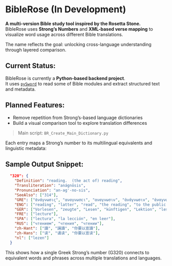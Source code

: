 # BibleRose (In Development)
**A multi-version Bible study tool inspired by the Rosetta Stone.**  
BibleRose uses **Strong’s Numbers** and **XML-based verse mapping** to visualize word usage across different Bible translations.

The name reflects the goal: unlocking cross-language understanding through layered comparison.

## Current Status:
BibleRose is currently a **Python-based backend project**.  
It uses [`pySword`](https://github.com/karlkleinpaste/jsword) to read some of Bible modules and extract structured text and metadata.


## Planned Features:
- Remove repetition from Strong’s-based language dictionaries
- Build a visual comparison tool to explore translation differences

> Main script: `BR_Create_Main_Dictionary.py`

Each entry maps a Strong’s number to its multilingual equivalents and linguistic metadata:
## Sample Output Snippet:
```json
  "320": {
    "Definition": "reading.  (the act of) reading",
    "Transliteration": "anágnōsis",
    "Pronunciation": "an-ag'-no-sis",
    "SeeAlso": ["314"],
    "GRE": ["ἀνάγνωσις", "αναγνωσει", "αναγνωσιν", "ἀνάγνωσιν", "ἀναγνώσει", "ἀναγνώσει,"],
    "ENG": ["reading", "latter", "read", "the reading", "to the public reading of scripture"],
    "GER": ["Vorlesen", "zeugte", "Lesen", "künftigen", "Lektion", "lesen"],
    "FRE": ["lecture"],
    "SPA": ["lectura", "la lección", "en leer"],
    "RUS": ["чтением", "чтения", "чтении"],
    "zh-Hant": ["讀", "誦讀", "你要以宣讀"],
    "zh-Hans": ["读", "诵读", "你要以宣读"],
    "nl": ["lezen"]
  }
```
This shows how a single Greek Strong’s number (G320) connects to equivalent words and phrases across multiple translations and languages.

